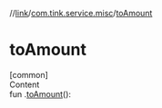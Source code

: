 //[link](../index.md)/[com.tink.service.misc](index.md)/[toAmount](to-amount.md)



# toAmount  
[common]  
Content  
fun <ERROR CLASS>.[toAmount](to-amount.md)(): <ERROR CLASS>  



